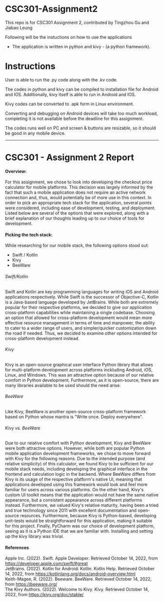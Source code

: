 # CSC301-Assignment2
This repo is for CSC301 Assignment 2, contributed by Tingzhou Gu and Jiabao Leung

Following will be the instuctions on how to use the applications
 - The application is written in python and kivy \- (a python framework). 

# Instructions

User is able to run the .py code along with the .kv code.

The codes in python and kivy can be compiled to installation file for Android and IOS. 
Additionally, kivy itself is able to run in Android and IOS.

Kivy codes can be converted to .apk form in Linux environment.

Converting and debugging on Android devices will take too much workload, completing it is not available before the deadline for this assignment. 

The codes runs well on PC and screen & buttons are resizable, 
so it should be good in any mobile device.

----------------------------------------------------------------------------------------------------------------------------------------------------------

# CSC301 - Assignment 2 Report
#### Overview:
For this assignment, we chose to look into developing the checkout price calculator for mobile platforms. This decision was largely informed by the fact that such a mobile application does not require an active network connection and, thus, would potentially be of more use in this context. In order to pick an appropriate tech stack for the application, several points were considered, including ease of development, testing, and deployment. Listed below are several of the options that were explored, along with a brief explanation of our thoughts leading up to our choice of tools for development.  
#### Picking the tech stack:
While researching for our mobile stack, the following options stood out:

- Swift / Kotlin
- Kivy
- BeeWare

###### Swift/Kotlin
Swift and Kotlin are key programming languages for writing iOS and Android applications respectively. While Swift is the successor of Objective-C, Kotlin is a Java-based language developed by JetBrains. While both are extremely popular for their respective platforms, we decided to give our application cross-platform capabilities while maintaining a single codebase. Choosing an option that allowed for cross-platform development would mean more effective resource management in terms of time and manpower, the ability to cater to a wider range of users, and simpler/quicker customization down the road if needed. Thus, we decided to examine other options intended for cross-platform development instead.

###### Kivy
Kivy is an open-source graphical user interface Python library that allows for multi-platform development across platforms inckluding Android, iOS, Linux, and Windows. This was an attractive option because of our relative comfort in Python development. Furthermore, as it is open-source, there are many libraries available to be used should the need arise.

###### BeeWare
Like Kivy, BeeWare is another open-source cross-platform framework based on Python whose mantra is "Write once. Deploy everywhere". 

###### Kivy vs. BeeWare
Due to our relative comfort with Python development, Kivy and BeeWare were both attractive options. However, while both are popular Python mobile application development frameworks, we chose to move forward with Kivy for the following reasons. Due to the intended purpose (and relative simplicity) of this calculator, we found Kivy to be sufficient for our mobile stack needs, including developing the graphical interface in the frontend and calculation logic in the backend. Where BeeWare differs from Kivy is its usage of the respective platform's native UI, meaning that applications developed using this framework would look and feel more familiar for users across various platforms. On the other hand, Kivy's custom UI toolkit means that the application would not have the same native appearance, but a consistent appearance across different platforms instead. Furthermore, we valued Kivy's relative maturity, having been a tried and true technology since 2011 with excellent documentation and open-source resources. Furthermore, because Kivy is Python-based, developing unit-tests would be straightforward for this application, making it suitable for this project. Finally, PyCharm was our choice of development platform, seeing as it is a Python IDE that we are familiar with. Installing and setting up the kivy library was trivial.

#### References
Apple Inc. (2022). Swift. Apple Developer. Retrieved October 14, 2022, from https://developer.apple.com/swift/#great <br>
JetBrains. (2022). Kotlin for Android: Kotlin. Kotlin Help. Retrieved October 14, 2022, from https://kotlinlang.org/docs/android-overview.html <br>
Keith-Magee, R. (2022). Beeware. BeeWare. Retrieved October 14, 2022, from https://beeware.org/ <br>
The Kivy Authors. (2022). Welcome to Kivy. Kivy. Retrieved October 14, 2022, from https://kivy.org/doc/stable/ <br>

